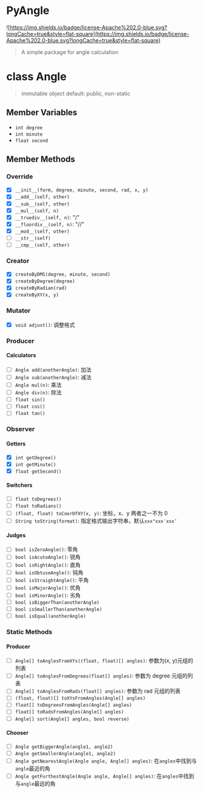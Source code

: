 # PyAngle

![https://img.shields.io/badge/license-Apache%202.0-blue.svg?longCache=true&style=flat-square](https://img.shields.io/badge/license-Apache%202.0-blue.svg?longCache=true&style=flat-square)

> A simple package for angle calculation

# class Angle

> immutable object
> default: public, non-static

## Member Variables

- `int degree`
- `int minute`
- `float second`

## Member Methods

### Override

- [x] `__init__(form, degree, minute, second, rad, x, y)`
- [x] `__add__(self, other)`
- [x] `__sub__(self, other)`
- [x] `__mul__(self, n)`
- [x] `__truediv__(self, n)`: "/"
- [x] `__floordiv__(self, n)`: "//"
- [x] `__mod__(self, other)`
- [ ] `__str__(self)`
- [ ] `__cmp__(self, other)`

### Creator

- [x] `createByDMS(degree, minute, second)`
- [x] `createByDegree(degree)`
- [x] `createByRadian(rad)`
- [x] `createByXY(x, y)`

### Mutator

- [x] `void adjust()`: 调整格式

### Producer

#### Calculators

- [ ] `Angle add(anotherAngle)`: 加法
- [ ] `Angle sub(anotherAngle)`: 减法
- [ ] `Angle mul(n)`: 乘法
- [ ] `Angle div(n)`: 除法
- [ ] `float sin()`
- [ ] `float cos()`
- [ ] `float tan()`

### Observer

#### Getters

- [x] `int getDegree()`
- [x] `int getMinute()`
- [x] `float getSecond()`

#### Switchers

- [ ] `float toDegrees()`
- [ ] `float toRadians()`
- [ ] `(float, float) toCoorOfXY(x, y)`: 坐标，x、y 两者之一不为 0
- [ ] `String toString(format)`: 指定格式输出字符串，默认`xxx°xxx′xxx″`

#### Judges

- [ ] `bool isZeroAngle()`: 零角
- [ ] `bool isAcuteAngle()`: 锐角
- [ ] `bool isRightAngle()`: 直角
- [ ] `bool isObtuseAngle()`: 钝角
- [ ] `bool isStraightAngle()`: 平角
- [ ] `bool isMajorAngle()`: 优角
- [ ] `bool isMinorAngle()`: 劣角
- [ ] `bool isBiggerThan(anotherAngle)`
- [ ] `bool isSmallerThan(anotherAngle)`
- [ ] `bool isEqual(anotherAngle)`

### Static Methods

#### Producer

- [ ] `Angle[] toAnglesFromXYs((float, float)[] angles)`: 参数为(x, y)元组的列表
- [ ] `Angle[] toAnglesFromDegrees(float[] angles)`: 参数为 degree 元组的列表
- [ ] `Angle[] toAnglesFromRads(float[] angles)`: 参数为 rad 元组的列表
- [ ] `(float, float)[] toXYsFromAngles(Angle[] angles)`
- [ ] `float[] toDegreesFromAngles(Angle[] angles)`
- [ ] `float[] toRadsFromAngles(Angle[] angles)`
- [ ] `Angle[] sort(Angle[] angles, bool reverse)`

#### Chooser

- [ ] `Angle getBiggerAngle(angle1, angle2)`
- [ ] `Angle getSmallerAngle(angle1, angle2)`
- [ ] `Angle getNearestAngle(Angle angle, Angle[] angles)`: 在`angles`中找到与`angle`最近的角
- [ ] `Angle getFurthestAngle(Angle angle, Angle[] angles)`: 在`angles`中找到与`angle`最远的角
